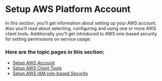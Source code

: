 # Setup AWS Platform Account

In this section, you'll get information about setting up your AWS account.  Also you'll read about selecting, configuring and using one or more AWS client tools.  Additionally you'll get introduced to AWS role-based security for setting permissions on service usage.

### Here are the topic pages in this section:

- [Setup AWS Account](https://github.com/lynnlangit/aws-for-bioinformatics/blob/main/1_Setup_AWS_account-KELLY/1_Setup_AWS_Account.md)
- [Setup AWS Client Tools](https://github.com/lynnlangit/aws-for-bioinformatics/blob/main/1_Setup_AWS_account-KELLY/2_Setup_AWS_client_tools.md)
- [Setup AWS IAM role-based Security](https://github.com/lynnlangit/aws-for-bioinformatics/blob/main/1_Setup_AWS_account-KELLY/3_Setup_AWS_Role-based_Security.md)


